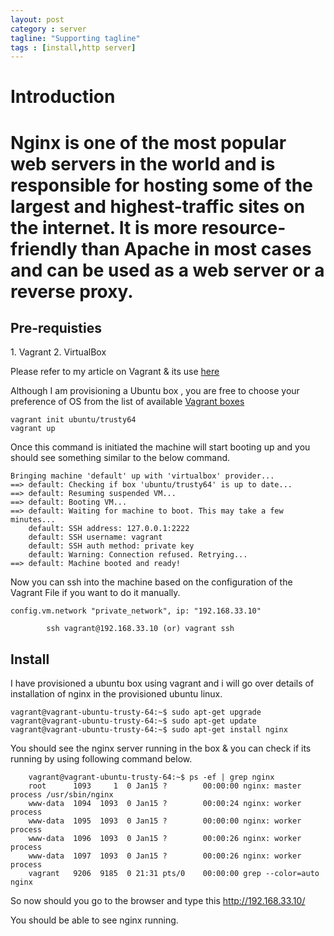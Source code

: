 ```yaml
---
layout: post
category : server
tagline: "Supporting tagline"
tags : [install,http server]
---
```


<h1>Introduction<h1>

Nginx is one of the most popular web servers in the world and is responsible for hosting some of the largest and highest-traffic sites on the internet. It is more resource-friendly than Apache in most cases and can be used as a web server or a reverse proxy.


<h2>Pre-requisties</h2>
1. Vagrant
2. VirtualBox

Please refer to my article on Vagrant & its use [here](http://karpra.github.io/devops/2014/09/19/introduction%20to%20vagrant/)

Although I am provisioning a Ubuntu box , you are free to choose your preference of OS from the list of available
[Vagrant boxes](http://www.vagrantbox.es/)

    vagrant init ubuntu/trusty64
    vagrant up
    
Once this command is initiated the machine will start booting up and you should see something similar to the below command.

    Bringing machine 'default' up with 'virtualbox' provider...
    ==> default: Checking if box 'ubuntu/trusty64' is up to date...
    ==> default: Resuming suspended VM...
    ==> default: Booting VM...
    ==> default: Waiting for machine to boot. This may take a few minutes...
        default: SSH address: 127.0.0.1:2222
        default: SSH username: vagrant
        default: SSH auth method: private key
        default: Warning: Connection refused. Retrying...
    ==> default: Machine booted and ready!
    
Now you can ssh into the machine based on the configuration of the Vagrant File if you want to do it manually.

    config.vm.network "private_network", ip: "192.168.33.10"
    
            ssh vagrant@192.168.33.10 (or) vagrant ssh
    
<h2>Install</h2>

I have provisioned a ubuntu box using vagrant and i will go over details of installation of nginx in the provisioned ubuntu linux.

    vagrant@vagrant-ubuntu-trusty-64:~$ sudo apt-get upgrade
    vagrant@vagrant-ubuntu-trusty-64:~$ sudo apt-get update
    vagrant@vagrant-ubuntu-trusty-64:~$ sudo apt-get install nginx
    
You should see the nginx server running in the box & you can check if its running by using following command below.

        vagrant@vagrant-ubuntu-trusty-64:~$ ps -ef | grep nginx
        root      1093     1  0 Jan15 ?        00:00:00 nginx: master process /usr/sbin/nginx
        www-data  1094  1093  0 Jan15 ?        00:00:24 nginx: worker process
        www-data  1095  1093  0 Jan15 ?        00:00:00 nginx: worker process
        www-data  1096  1093  0 Jan15 ?        00:00:26 nginx: worker process
        www-data  1097  1093  0 Jan15 ?        00:00:26 nginx: worker process
        vagrant   9206  9185  0 21:31 pts/0    00:00:00 grep --color=auto nginx

So now should you go to the browser and type this http://192.168.33.10/

You should be able to see nginx running.








